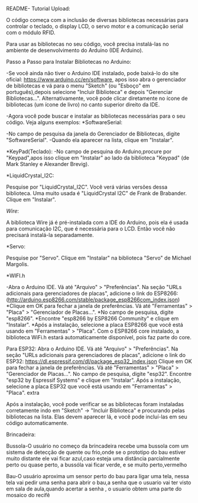 README-
Tutorial Upload:

O código começa com a inclusão de diversas bibliotecas necessárias para controlar o teclado, 
o display LCD, o servo motor e a comunicação serial com o módulo RFID.

Para usar as bibliotecas no seu código, você precisa instalá-las no ambiente de desenvolvimento do Arduino (IDE Arduino).

Passo a Passo para Instalar Bibliotecas no Arduino:

-Se você ainda não tiver o Arduino IDE instalado, pode baixá-lo do site oficial: https://www.arduino.cc/en/software,
apos isso abra o gerenciador de bibliotecas e vá para o menu "Sketch" (ou "Esboço" em português),depois
selecione "Incluir Biblioteca" e depois "Gerenciar Bibliotecas...".
Alternativamente, você pode clicar diretamente no ícone de bibliotecas (um ícone de livro) no canto superior direito da IDE.

-Agora você pode buscar e instalar as bibliotecas necessárias para o seu código. Veja alguns exemplos:
*SoftwareSerial:

-No campo de pesquisa da janela do Gerenciador de Bibliotecas, digite "SoftwareSerial".
-Quando ela aparecer na lista, clique em "Instalar".

*KeyPad(Teclado):
-No campo de pesquina do Arduino,procure por "Keypad",apos isso clique em "Instalar" ao lado da biblioteca "Keypad" (de Mark Stanley e Alexander Brevig).

*LiquidCrystal_I2C:

Pesquise por "LiquidCrystal_I2C".
Você verá várias versões dessa biblioteca. Uma muito usada é "LiquidCrystal I2C" de Frank de Brabander. Clique em "Instalar".

*Wire*:

A biblioteca Wire já é pré-instalada com a IDE do Arduino, pois ela é usada para comunicação I2C, que é necessária para o LCD. Então você não precisará instalá-la separadamente.

*Servo:

Pesquise por "Servo".
Clique em "Instalar" na biblioteca "Servo" de Michael Margolis.

*WIFI.h

-Abra o Arduino IDE.
Vá até "Arquivo" > "Preferências".
Na seção "URLs adicionais para gerenciadores de placas", adicione o link do ESP8266:
(http://arduino.esp8266.com/stable/package_esp8266com_index.json)
*Clique em OK para fechar a janela de preferências.
Vá até "Ferramentas" > "Placa" > "Gerenciador de Placas...".
*No campo de pesquisa, digite "esp8266".
*Encontre "esp8266 by ESP8266 Community" e clique em "Instalar".
*Após a instalação, selecione a placa ESP8266 que você está usando em "Ferramentas" > "Placa".
Com o ESP8266 core instalado, a biblioteca WiFi.h estará automaticamente disponível, pois faz parte do core.

Para ESP32:
 Abra o Arduino IDE.
 Vá até "Arquivo" > "Preferências".
 Na seção "URLs adicionais para gerenciadores de placas", adicione o link do ESP32:
 https://dl.espressif.com/dl/package_esp32_index.json
 Clique em OK para fechar a janela de preferências.
 Vá até "Ferramentas" > "Placa" > "Gerenciador de Placas...".
 No campo de pesquisa, digite "esp32".
 Encontre "esp32 by Espressif Systems" e clique em "Instalar".
 Após a instalação, selecione a placa ESP32 que você está usando em "Ferramentas" > "Placa".
 extra

Após a instalação, você pode verificar se as bibliotecas foram instaladas corretamente indo em "Sketch" -> "Incluir Biblioteca" e procurando pelas bibliotecas na lista. Elas devem aparecer lá, e você pode incluí-las em seu código automaticamente.

Brincadeira:

Bussola-O usuário no começo da brincadeira recebe uma bussola com um sistema
de detecção de quente ou frio,onde se o prototipo do bau estiver muito distante
ele vai ficar azul,caso esteja uma distância parcialmente perto ou quase perto,
a bussóla vai ficar verde, e se muito perto,vermelho

Bau-O usuário aproxima um sensor perto do bau para ligar uma tela,
nessa tela vai pedir uma senha para abrir o bau,a senha que o usuario
vai ter visto em sala de aula,quando acertar a senha , o usuario obtem 
uma parte do mosaico do recifê




